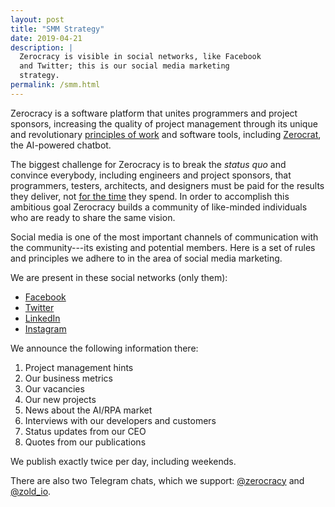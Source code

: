 ```yaml
---
layout: post
title: "SMM Strategy"
date: 2019-04-21
description: |
  Zerocracy is visible in social networks, like Facebook
  and Twitter; this is our social media marketing
  strategy.
permalink: /smm.html
---
```


Zerocracy is a software platform that unites programmers and project
sponsors, increasing the quality of project management through
its unique and revolutionary [principles of work](/policy.html) and
software tools, including
[Zerocrat](https://www.yegor256.com/2018/03/21/zerocracy-announcement.html),
the AI-powered chatbot.

<!--more-->

The biggest challenge for Zerocracy is to break the _status quo_ and
convince everybody, including engineers and project sponsors,
that programmers, testers, architects, and designers must be paid for the results they
deliver, not [for the time](https://www.yegor256.com/2015/07/21/hourly-pay-modern-slavery.html)
they spend. In order to accomplish this
ambitious goal Zerocracy builds a community of like-minded individuals
who are ready to share the same vision.

Social media is one of the most important channels of communication with the
community---its existing and potential members. Here is a set of rules
and principles we adhere to in the area of social media marketing.

We are present in these social networks (only them):

  * [Facebook](https://www.facebook.com/zerocracy/)
  * [Twitter](https://twitter.com/0crat)
  * [LinkedIn](https://www.linkedin.com/company/zerocracy/)
  * [Instagram](https://instagram.com/zerocracy/)

We announce the following information there:

  1. Project management hints
  2. Our business metrics
  3. Our vacancies
  4. Our new projects
  5. News about the AI/RPA market
  6. Interviews with our developers and customers
  7. Status updates from our CEO
  8. Quotes from our publications

We publish exactly twice per day, including weekends.

There are also two Telegram chats, which we support:
[@zerocracy](https://t.me/zerocracy) and
[@zold_io](https://t.me/zold_io).
